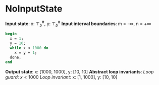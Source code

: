 # NoInputState

**Input state**: x: $⊤_{b}^{\text{\#}}$, y: $⊤_{b}^{\text{\#}}$
**Input interval boundaries**: m = -∞, n = +∞
```pascal
begin
  x = 1;
  y = 10;
  while x < 1000 do
    x = y + 1;
  done;
end
```
**Output state**: x: [1000, 1000], y: [10, 10]
**Abstract loop invariants**:
_Loop guard_: $x < 1000$
_Loop invariant_: x: [1, 1000], y: [10, 10]
